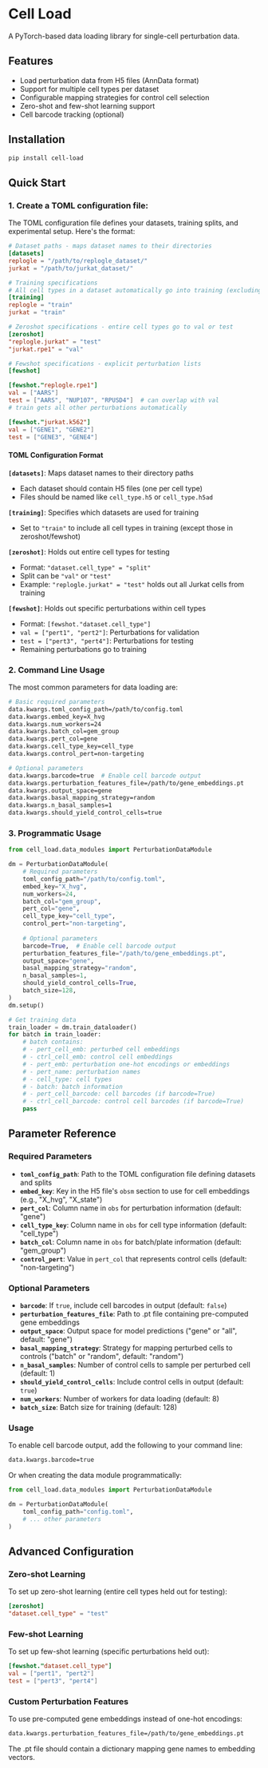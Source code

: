 # Cell Load

A PyTorch-based data loading library for single-cell perturbation data.

## Features

- Load perturbation data from H5 files (AnnData format)
- Support for multiple cell types per dataset
- Configurable mapping strategies for control cell selection
- Zero-shot and few-shot learning support
- Cell barcode tracking (optional)

## Installation

```bash
pip install cell-load
```

## Quick Start

### 1. Create a TOML configuration file:

The TOML configuration file defines your datasets, training splits, and experimental setup. Here's the format:

```toml
# Dataset paths - maps dataset names to their directories
[datasets]
replogle = "/path/to/replogle_dataset/"
jurkat = "/path/to/jurkat_dataset/"

# Training specifications
# All cell types in a dataset automatically go into training (excluding zeroshot/fewshot overrides)
[training]
replogle = "train"
jurkat = "train"

# Zeroshot specifications - entire cell types go to val or test
[zeroshot]
"replogle.jurkat" = "test"
"jurkat.rpe1" = "val"

# Fewshot specifications - explicit perturbation lists
[fewshot]

[fewshot."replogle.rpe1"]
val = ["AARS"]
test = ["AARS", "NUP107", "RPUSD4"]  # can overlap with val
# train gets all other perturbations automatically

[fewshot."jurkat.k562"]
val = ["GENE1", "GENE2"]
test = ["GENE3", "GENE4"]
```

#### TOML Configuration Format

**`[datasets]`**: Maps dataset names to their directory paths
- Each dataset should contain H5 files (one per cell type)
- Files should be named like `cell_type.h5` or `cell_type.h5ad`

**`[training]`**: Specifies which datasets are used for training
- Set to `"train"` to include all cell types in training (except those in zeroshot/fewshot)

**`[zeroshot]`**: Holds out entire cell types for testing
- Format: `"dataset.cell_type" = "split"`
- Split can be `"val"` or `"test"`
- Example: `"replogle.jurkat" = "test"` holds out all Jurkat cells from training

**`[fewshot]`**: Holds out specific perturbations within cell types
- Format: `[fewshot."dataset.cell_type"]`
- `val = ["pert1", "pert2"]`: Perturbations for validation
- `test = ["pert3", "pert4"]`: Perturbations for testing
- Remaining perturbations go to training

### 2. Command Line Usage

The most common parameters for data loading are:

```bash
# Basic required parameters
data.kwargs.toml_config_path=/path/to/config.toml
data.kwargs.embed_key=X_hvg
data.kwargs.num_workers=24
data.kwargs.batch_col=gem_group
data.kwargs.pert_col=gene
data.kwargs.cell_type_key=cell_type
data.kwargs.control_pert=non-targeting

# Optional parameters
data.kwargs.barcode=true  # Enable cell barcode output
data.kwargs.perturbation_features_file=/path/to/gene_embeddings.pt
data.kwargs.output_space=gene
data.kwargs.basal_mapping_strategy=random
data.kwargs.n_basal_samples=1
data.kwargs.should_yield_control_cells=true
```

### 3. Programmatic Usage

```python
from cell_load.data_modules import PerturbationDataModule

dm = PerturbationDataModule(
    # Required parameters
    toml_config_path="/path/to/config.toml",
    embed_key="X_hvg",
    num_workers=24,
    batch_col="gem_group",
    pert_col="gene",
    cell_type_key="cell_type",
    control_pert="non-targeting",
    
    # Optional parameters
    barcode=True,  # Enable cell barcode output
    perturbation_features_file="/path/to/gene_embeddings.pt",
    output_space="gene",
    basal_mapping_strategy="random",
    n_basal_samples=1,
    should_yield_control_cells=True,
    batch_size=128,
)
dm.setup()

# Get training data
train_loader = dm.train_dataloader()
for batch in train_loader:
    # batch contains:
    # - pert_cell_emb: perturbed cell embeddings
    # - ctrl_cell_emb: control cell embeddings
    # - pert_emb: perturbation one-hot encodings or embeddings
    # - pert_name: perturbation names
    # - cell_type: cell types
    # - batch: batch information
    # - pert_cell_barcode: cell barcodes (if barcode=True)
    # - ctrl_cell_barcode: control cell barcodes (if barcode=True)
    pass
```

## Parameter Reference

### Required Parameters

- **`toml_config_path`**: Path to the TOML configuration file defining datasets and splits
- **`embed_key`**: Key in the H5 file's `obsm` section to use for cell embeddings (e.g., "X_hvg", "X_state")
- **`pert_col`**: Column name in `obs` for perturbation information (default: "gene")
- **`cell_type_key`**: Column name in `obs` for cell type information (default: "cell_type")
- **`batch_col`**: Column name in `obs` for batch/plate information (default: "gem_group")
- **`control_pert`**: Value in `pert_col` that represents control cells (default: "non-targeting")

### Optional Parameters

- **`barcode`**: If `true`, include cell barcodes in output (default: `false`)
- **`perturbation_features_file`**: Path to .pt file containing pre-computed gene embeddings
- **`output_space`**: Output space for model predictions ("gene" or "all", default: "gene")
- **`basal_mapping_strategy`**: Strategy for mapping perturbed cells to controls ("batch" or "random", default: "random")
- **`n_basal_samples`**: Number of control cells to sample per perturbed cell (default: 1)
- **`should_yield_control_cells`**: Include control cells in output (default: `true`)
- **`num_workers`**: Number of workers for data loading (default: 8)
- **`batch_size`**: Batch size for training (default: 128)

### Usage

To enable cell barcode output, add the following to your command line:

```bash
data.kwargs.barcode=true
```

Or when creating the data module programmatically:

```python
from cell_load.data_modules import PerturbationDataModule

dm = PerturbationDataModule(
    toml_config_path="config.toml",
    # ... other parameters
)
```

## Advanced Configuration

### Zero-shot Learning

To set up zero-shot learning (entire cell types held out for testing):

```toml
[zeroshot]
"dataset.cell_type" = "test"
```

### Few-shot Learning

To set up few-shot learning (specific perturbations held out):

```toml
[fewshot."dataset.cell_type"]
val = ["pert1", "pert2"]
test = ["pert3", "pert4"]
```

### Custom Perturbation Features

To use pre-computed gene embeddings instead of one-hot encodings:

```bash
data.kwargs.perturbation_features_file=/path/to/gene_embeddings.pt
```

The .pt file should contain a dictionary mapping gene names to embedding vectors.
